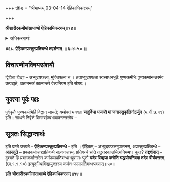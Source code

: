 +++
title = "श्रीभाष्यम् 03-04-14 ऐहिकाधिकरणम्"

+++


**श्रीशारीरकमीमांसाभाष्यो ऐहिकाधिकरणम्॥१४॥**

<details><summary>अधिकरणार्थः</summary>

उपासनस्य निरन्तरायत्वे फलशैघ्र्यम्, सान्तरायत्वे विलम्बः
</details>

**४६८. ऐहिकमप्रस्तुतप्रतिबन्धे तद्दर्शनात् ॥ ३–४–५० ॥**

## विचारणीयविषयसंशयौ

द्विविधा विद्या – अभ्युदयफला, मुक्तिफला च । तत्राभ्युदयफला स्वसाधनभूतैः पुण्यकर्मभिः पुण्यकर्मानन्तरमेव उत्पद्यते, उतानन्तरं कालान्तरे वेत्यनियम इति संशयः।

## युक्त्या पूर्वः पक्षः

पूर्वकृतैः पुण्यकर्मभिर्हि विद्वान् जायते; यथोक्तं भगवता **चतुर्विधा भजन्ते मां जनास्सुकृतिनोऽर्जुन** (भ.गी.७.१९) इति। साधने निर्वृत्ते विलम्बहेत्वभावादनन्तरमेव –

## सूत्रतः सिद्धान्तार्थः

इति प्राप्ते उच्यते – **ऐहिकमप्रस्तुतप्रतिबन्धे** – इति । ऐहिकम् – अभ्युदयफलमुपासनम्, अप्रस्तुतप्रतिबन्धे – **अप्रस्तुते** – प्रबलकर्मान्तरप्रतिबन्धे सत्यनन्तरम्, प्रतिबन्धे सति तदुत्तरकालमित्यनियमः। कुतः? **तद्दर्शनात्** – दृश्यते हि प्रबलकर्मान्तरेण कर्मफलप्रतिबन्धाभ्युपगमः श्रुतौ **यदेव विद्यया करोति श्रद्धयोपनिषदा तदेव वीर्यवत्तरम्** (छा.१.१.१०) इत्युद्गीथविद्यायुक्तस्य कर्मणः फलाप्रतिबन्धश्रवणात्॥५०॥

**इति श्रीशारीरकमीमांसाभाष्ये ऐहिकाधिकरणम्॥१४॥**


